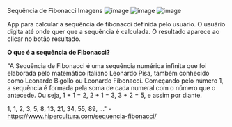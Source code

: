 Sequência de Fibonacci
Imagens
![image](https://user-images.githubusercontent.com/78871436/119277916-ac2f5a00-bbf8-11eb-87bb-612f90b07f72.png)
![image](https://user-images.githubusercontent.com/78871436/119277219-be0efe00-bbf4-11eb-8c41-c1a8ce9e1e07.png)
![image](https://user-images.githubusercontent.com/78871436/119277997-0e885a80-bbf9-11eb-9185-8ebf2da16811.png)
 
App para calcular a sequência de fibonacci definida pelo usuário.
O usuário digita até onde quer que a sequência é calculada. O resultado aparece ao clicar no botão resultado.

**O que é a sequência de Fibonacci?**

"A Sequência de Fibonacci é uma sequência numérica infinita que foi elaborada pelo matemático italiano Leonardo Pisa, também conhecido como Leonardo Bigollo ou Leonardo Fibonacci. Começando pelo número 1, a sequência é formada pela soma de cada numeral com o número que o antecede. Ou seja, 1 + 1 = 2, 2 + 1 = 3, 3 + 2 = 5, e assim por diante.

1, 1, 2, 3, 5, 8, 13, 21, 34, 55, 89, ..." - https://www.hipercultura.com/sequencia-fibonacci/

